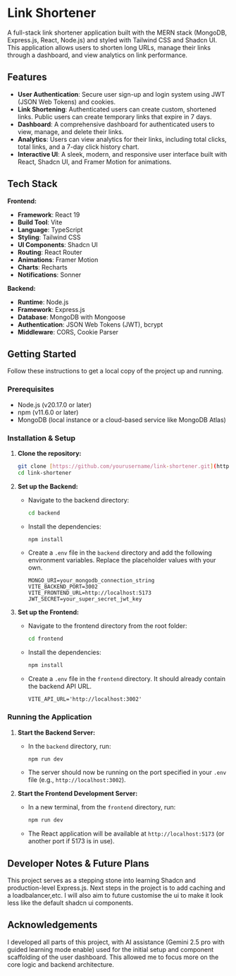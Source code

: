 # Link Shortener

A full-stack link shortener application built with the MERN stack (MongoDB, Express.js, React, Node.js) and styled with Tailwind CSS and Shadcn UI. This application allows users to shorten long URLs, manage their links through a dashboard, and view analytics on link performance.

## Features

-   **User Authentication**: Secure user sign-up and login system using JWT (JSON Web Tokens) and cookies.
-   **Link Shortening**: Authenticated users can create custom, shortened links. Public users can create temporary links that expire in 7 days.
-   **Dashboard**: A comprehensive dashboard for authenticated users to view, manage, and delete their links.
-   **Analytics**: Users can view analytics for their links, including total clicks, total links, and a 7-day click history chart.
-   **Interactive UI**: A sleek, modern, and responsive user interface built with React, Shadcn UI, and Framer Motion for animations.

## Tech Stack

**Frontend:**
-   **Framework**: React 19
-   **Build Tool**: Vite
-   **Language**: TypeScript
-   **Styling**: Tailwind CSS
-   **UI Components**: Shadcn UI
-   **Routing**: React Router
-   **Animations**: Framer Motion
-   **Charts**: Recharts
-   **Notifications**: Sonner

**Backend:**
-   **Runtime**: Node.js
-   **Framework**: Express.js
-   **Database**: MongoDB with Mongoose
-   **Authentication**: JSON Web Tokens (JWT), bcrypt
-   **Middleware**: CORS, Cookie Parser

## Getting Started

Follow these instructions to get a local copy of the project up and running.

### Prerequisites

-   Node.js (v20.17.0 or later)
-   npm (v11.6.0 or later)
-   MongoDB (local instance or a cloud-based service like MongoDB Atlas)

### Installation & Setup

1.  **Clone the repository:**
    ```bash
    git clone [https://github.com/yourusername/link-shortener.git](https://github.com/yourusername/link-shortener.git)
    cd link-shortener
    ```

2.  **Set up the Backend:**
    -   Navigate to the backend directory:
        ```bash
        cd backend
        ```
    -   Install the dependencies:
        ```bash
        npm install
        ```
    -   Create a `.env` file in the `backend` directory and add the following environment variables. Replace the placeholder values with your own.
        ```env
        MONGO_URI=your_mongodb_connection_string
        VITE_BACKEND_PORT=3002
        VITE_FRONTEND_URL=http://localhost:5173
        JWT_SECRET=your_super_secret_jwt_key
        ```

3.  **Set up the Frontend:**
    -   Navigate to the frontend directory from the root folder:
        ```bash
        cd frontend
        ```
    -   Install the dependencies:
        ```bash
        npm install
        ```
    -   Create a `.env` file in the `frontend` directory. It should already contain the backend API URL.
        ```env
        VITE_API_URL='http://localhost:3002'
        ```

### Running the Application

1.  **Start the Backend Server:**
    -   In the `backend` directory, run:
        ```bash
        npm run dev
        ```
    -   The server should now be running on the port specified in your `.env` file (e.g., `http://localhost:3002`).

2.  **Start the Frontend Development Server:**
    -   In a new terminal, from the `frontend` directory, run:
        ```bash
        npm run dev
        ```
    -   The React application will be available at `http://localhost:5173` (or another port if 5173 is in use).

## Developer Notes & Future Plans

This project serves as a stepping stone into learning Shadcn and production-level Express.js. Next steps in the project is to add caching and a loadbalancer,etc. I will also aim to future customise the ui to make it look less like the default shadcn ui components.

## Acknowledgements

I developed all parts of this project, with AI assistance (Gemini 2.5 pro with guided learning mode enable) used for the initial setup and component scaffolding of the user dashboard. This allowed me to focus more on the core logic and backend architecture.
